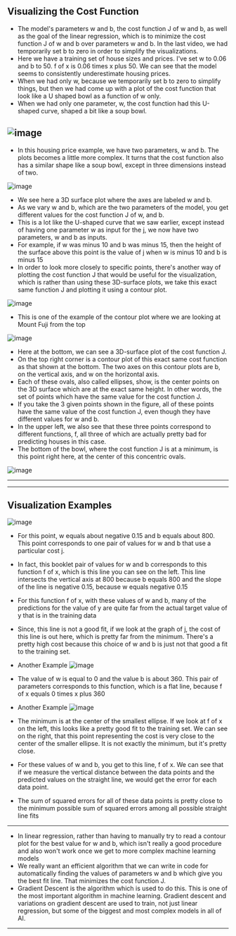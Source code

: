 ## Visualizing the Cost Function

- The model's parameters w and b, the cost function J of w and b, as well as the goal of the linear regression, which is to minimize the cost function J of w and b over parameters w and b. In the last video, we had temporarily set b to zero in order to simplify the visualizations.
- Here we have a training set of house sizes and prices. I've set w to 0.06 and b to 50. f of x is 0.06 times x plus 50. We can see that the model seems to consistently underestimate housing prices.
- When we had only w, because we temporarily set b to zero to simplify things, but then we had come up with a plot of the cost function that look like a U shaped bowl as a function of w only.
- When we had only one parameter, w, the cost function had this U-shaped curve, shaped a bit like a soup bowl.

![image](https://github.com/user-attachments/assets/2a5ed1ae-1358-475a-8f93-9b3a6a7b649c)
---

- In this housing price example, we have two parameters, w and b. The plots becomes a little more complex. It turns that the cost function also has a similar shape like a soup bowl, except in three dimensions instead of two.

![image](https://github.com/user-attachments/assets/e3392bde-64d4-41b3-8330-0d6fd329ec84)

- We see here a 3D surface plot where the axes are labeled w and b.
- As we vary w and b, which are the two parameters of the model, you get different values for the cost function J of w, and b.
- This is a lot like the U-shaped curve that we saw earlier, except instead of having one parameter w as input for the j, we now have two parameters, w and b as inputs.
- For example, if w was minus 10 and b was minus 15, then the height of the surface above this point is the value of j when w is minus 10 and b is minus 15
- In order to look more closely to specific points, there's another way of plotting the cost function J that would be useful for the visualization, which is rather than using these 3D-surface plots, we take this exact same function J and plotting it using a contour plot.

![image](https://github.com/user-attachments/assets/397dcac9-67a7-44af-80e1-0dc37dd84054)

- This is one of the example of the contour plot where we are looking at Mount Fuji from the top

![image](https://github.com/user-attachments/assets/ec10ae8c-1c06-40ef-99e9-9caae46b63db)

- Here at the bottom, we can see a 3D-surface plot of the cost function J.
- On the top right corner is a contour plot of this exact same cost function as that shown at the bottom. The two axes on this contour plots are b, on the vertical axis, and w on the horizontal axis.
- Each of these ovals, also called ellipses, show, is the center points on the 3D surface which are at the exact same height. In other words, the set of points which have the same value for the cost function J.
- If you take the 3 given points shown in the figure, all of these points have the same value of the cost function J, even though they have different values for w and b.
- In the upper left, we also see that these three points correspond to different functions, f, all three of which are actually pretty bad for predicting houses in this case.
- The bottom of the bowl, where the cost function J is at a minimum, is this point right here, at the center of this concentric ovals.

![image](https://github.com/user-attachments/assets/069daa8d-ffe0-4f1c-9cac-126693197570)

 ---
 ---
 
## Visualization Examples

![image](https://github.com/user-attachments/assets/5c0031a6-6726-4a2c-9825-c0ead837f923)

- For this point, w equals about negative 0.15 and b equals about 800. This point corresponds to one pair of values for w and b that use a particular cost j.
- In fact, this booklet pair of values for w and b corresponds to this function f of x, which is this line you can see on the left. This line intersects the vertical axis at 800 because b equals 800 and the slope of the line is negative 0.15, because w equals negative 0.15
- For this function f of x, with these values of w and b, many of the predictions for the value of y are quite far from the actual target value of y that is in the training data
- Since, this line is not a good fit, if we look at the graph of j, the cost of this line is out here, which is pretty far from the minimum. There's a pretty high cost because this choice of w and b is just not that good a fit to the training set.
  
- Another Example
![image](https://github.com/user-attachments/assets/06dff6cc-d6ab-4553-9286-29205c04c867)

- The value of w is equal to 0 and the value b is about 360. This pair of parameters corresponds to this function, which is a flat line, because f of x equals 0 times x plus 360

- Another Example
![image](https://github.com/user-attachments/assets/4d5eb666-fd35-4e80-b633-d72d30b17888)

- The minimum is at the center of the smallest ellipse. If we look at f of x on the left, this looks like a pretty good fit to the training set. We can see on the right, that this point representing the cost is very close to the center of the smaller ellipse. It is not exactly the minimum, but it's pretty close.
- For these values of w and b, you get to this line, f of x. We can see that if we measure the vertical distance between the data points and the predicted values on the straight line, we would get the error for each data point.
- The sum of squared errors for all of these data points is pretty close to the minimum possible sum of squared errors among all possible straight line fits

---

- In linear regression, rather than having to manually try to read a contour plot for the best value for w and b, which isn't really a good procedure and also won't work once we get to more complex machine learning models
- We really want an efficient algorithm that we can write in code for automatically finding the values of parameters w and b which give you the best fit line. That minimizes the cost function J.
- Gradient Descent is the algorithm which is used to do this. This is one of the most important algorithm in machine learning. Gradient descent and variations on gradient descent are used to train, not just linear regression, but some of the biggest and most complex models in all of AI.

---


